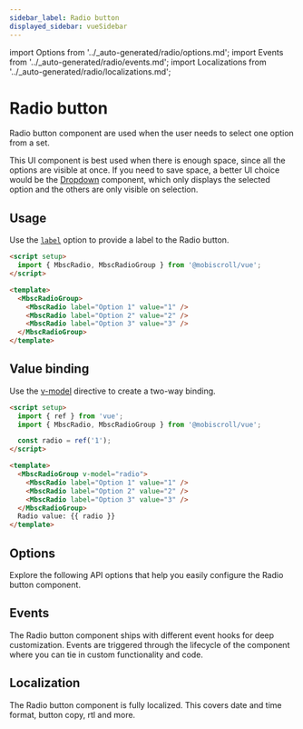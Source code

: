 ```yaml
---
sidebar_label: Radio button
displayed_sidebar: vueSidebar
---
```


import Options from '../\_auto-generated/radio/options.md';
import Events from '../\_auto-generated/radio/events.md';
import Localizations from '../\_auto-generated/radio/localizations.md';

# Radio button

Radio button component are used when the user needs to select one option from a set.

This UI component is best used when there is enough space, since all the options are visible at once.
If you need to save space, a better UI choice would be the [Dropdown](./dropdown) component,
which only displays the selected option and the others are only visible on selection.

## Usage

Use the [`label`](#opt-label) option to provide a label to the Radio button.

```html
<script setup>
  import { MbscRadio, MbscRadioGroup } from '@mobiscroll/vue';
</script>

<template>
  <MbscRadioGroup>
    <MbscRadio label="Option 1" value="1" />
    <MbscRadio label="Option 2" value="2" />
    <MbscRadio label="Option 3" value="3" />
  </MbscRadioGroup>
</template>
```

## Value binding

Use the [v-model](https://vuejs.org/api/built-in-directives.html#v-model) directive to create a two-way binding.

```html
<script setup>
  import { ref } from 'vue';
  import { MbscRadio, MbscRadioGroup } from '@mobiscroll/vue';

  const radio = ref('1');
</script>

<template>
  <MbscRadioGroup v-model="radio">
    <MbscRadio label="Option 1" value="1" />
    <MbscRadio label="Option 2" value="2" />
    <MbscRadio label="Option 3" value="3" />
  </MbscRadioGroup>
  Radio value: {{ radio }}
</template>
```

<div className="option-list">

## Options
Explore the following API options that help you easily configure the Radio button component.

<Options />

## Events
The Radio button component ships with different event hooks for deep customization. Events are triggered through the lifecycle of the component where you can tie in custom functionality and code.

<Events />

## Localization
The Radio button component is fully localized. This covers date and time format, button copy, rtl and more.

<Localizations />

</div>
